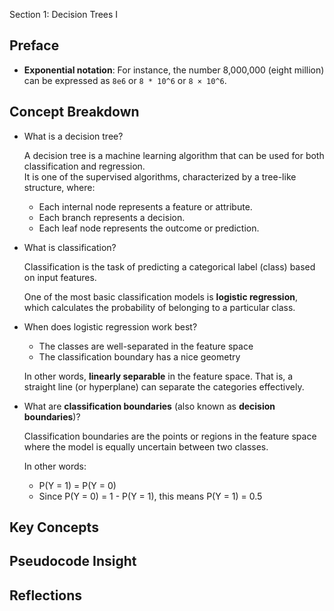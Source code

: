  Section 1: Decision Trees I

## Preface
- **Exponential notation**: For instance, the number 8,000,000 (eight million) can be expressed as `8e6` or `8 * 10^6` or `8 × 10^6`.

## Concept Breakdown

- What is a decision tree?

  A decision tree is a machine learning algorithm that can be used for both classification and regression.  
  It is one of the supervised algorithms, characterized by a tree-like structure, where:

  - Each internal node represents a feature or attribute.
  - Each branch represents a decision.
  - Each leaf node represents the outcome or prediction.

- What is classification?

  Classification is the task of predicting a categorical label (class) based on input features.  

  One of the most basic classification models is **logistic regression**, which calculates the probability of belonging to a particular class.

- When does logistic regression work best?

  - The classes are well-separated in the feature space
  - The classification boundary has a nice geometry

  In other words, **linearly separable** in the feature space. That is, a straight line (or hyperplane) can separate the categories effectively.

- What are **classification boundaries** (also known as **decision boundaries**)?

  Classification boundaries are the points or regions in the feature space where the model is equally uncertain between two classes.  

  In other words:

  - P(Y = 1) = P(Y = 0)
  - Since P(Y = 0) = 1 - P(Y = 1), this means P(Y = 1) = 0.5


## Key Concepts


## Pseudocode Insight


## Reflections


